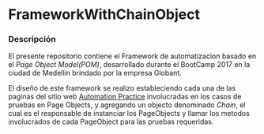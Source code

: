 # FrameworkWithChainObject
<h3>Descripción</h3>
<p>El presente repositorio contiene el Framework de automatizacion basado en el <i>Page Object Model(POM)</i>, desarrollado durante el BootCamp 2017 en la ciudad de Medellin brindado por la empresa Globant.</p>

<p>El diseño de este framework se realizo estableciendo cada una de las paginas del sitio web <a href="http://automationpractice.com">Automation Practice</a> involucradas en los casos de pruebas en Page Objects, y agregando un objecto denominado <i>Chain</i>, el cual es el responsable de instanciar los PageObjects y llamar los metodos involucrados de cada PageObject para las pruebas requeridas. </p>
